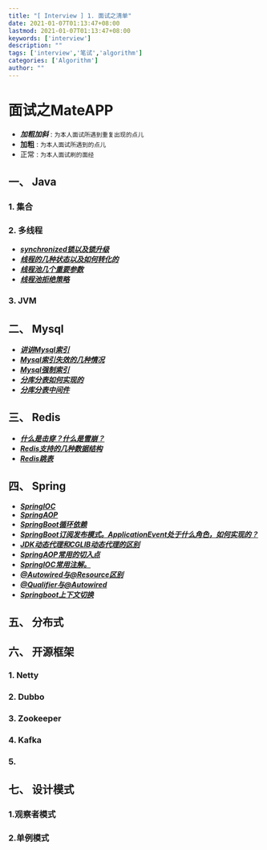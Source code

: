 ```yaml
---
title: "[ Interview ] 1. 面试之清单"
date: 2021-01-07T01:13:47+08:00
lastmod: 2021-01-07T01:13:47+08:00
keywords: ['interview']
description: ""
tags: ['interview','笔试','algorithm']
categories: ['Algorithm']
author: ""
---
```

# 面试之MateAPP

+ ***加粗加斜*** : `为本人面试所遇到重复出现的点儿`
+ **加粗** : `为本人面试所遇到的点儿`
+ 正常 : `为本人面试刷的面经`

## 一、 Java
### 1. 集合

### 2. 多线程
+ [***synchronized锁以及锁升级***]()
+ [***线程的几种状态以及如何转化的***]()
+ [***线程池几个重要参数***]()
+ [***线程池拒绝策略***]()

### 3. JVM

## 二、 Mysql
+ [***讲讲Mysql索引***]()
+ [***Mysql索引失效的几种情况***]()
+ [***Mysql强制索引***]()
+ [***分库分表如何实现的***]()
+ [***分库分表中间件***]()

## 三、 Redis

+ [***什么是击穿？什么是雪崩？***]()
+ [***Redis支持的几种数据结构***]()
+ [***Redis跳表***]()

## 四、 Spring

- [***SpringIOC***]()
- [***SpringAOP***]()
- [***SpringBoot循环依赖***]()
- [***SpringBoot订阅发布模式。ApplicationEvent处于什么角色，如何实现的？***]()
- [***JDK动态代理和CGLIB动态代理的区别***]()
- [***SpringAOP常用的切入点***]()
- [***SpringIOC常用注解。***]()
- [***@Autowired与@Resource区别***]()
- [***@Qualifier与@Autowired***]()
- [***Springboot上下文切换***]()

## 五、 分布式

## 六、 开源框架

### 1. Netty

### 2. Dubbo

### 3. Zookeeper

### 4. Kafka

### 5.

## 七、 设计模式

### 1.观察者模式

### 2.单例模式